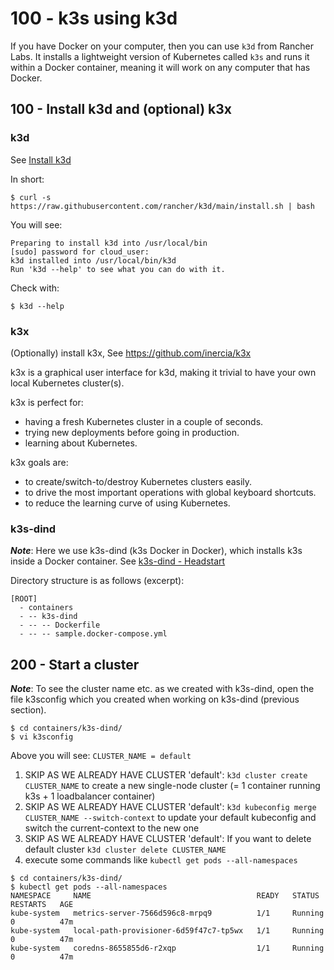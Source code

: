 # 100 - k3s using k3d

If you have Docker on your computer, then you can use ```k3d``` from Rancher Labs. It installs a lightweight version of Kubernetes called ```k3s``` and runs it within a Docker container, meaning it will work on any computer that has Docker.

## 100 - Install k3d and (optional) k3x

### k3d

See [Install k3d](https://github.com/rancher/k3d)

In short:

```
$ curl -s https://raw.githubusercontent.com/rancher/k3d/main/install.sh | bash
```

You will see:

```
Preparing to install k3d into /usr/local/bin
[sudo] password for cloud_user: 
k3d installed into /usr/local/bin/k3d
Run 'k3d --help' to see what you can do with it.
```

Check with:

```
$ k3d --help
```

### k3x

(Optionally) install k3x, 
See https://github.com/inercia/k3x


k3x is a graphical user interface for k3d, making it trivial to have your own local Kubernetes cluster(s).

k3x is perfect for:

- having a fresh Kubernetes cluster in a couple of seconds.
- trying new deployments before going in production.
- learning about Kubernetes.

k3x goals are:

- to create/switch-to/destroy Kubernetes clusters easily.
- to drive the most important operations with global keyboard shortcuts.
- to reduce the learning curve of using Kubernetes.

### k3s-dind

***Note***: Here we use k3s-dind (k3s Docker in Docker), which installs k3s inside a Docker container. See [k3s-dind - Headstart](https://github.com/vanHeemstraSystems/k3s-dind-headstart)

Directory structure is as follows (excerpt):

```
[ROOT]
  - containers
  - -- k3s-dind
  - -- -- Dockerfile
  - -- -- sample.docker-compose.yml
```

## 200 - Start a cluster

***Note***: To see the cluster name etc. as we created with k3s-dind, open the file k3sconfig which you created when working on k3s-dind (previous section).

```
$ cd containers/k3s-dind/
$ vi k3sconfig
```

Above you will see: ```CLUSTER_NAME = default```

1. SKIP AS WE ALREADY HAVE CLUSTER 'default': ```k3d cluster create CLUSTER_NAME``` to create a new single-node cluster (= 1 container running k3s + 1 loadbalancer container)
2. SKIP AS WE ALREADY HAVE CLUSTER 'default': ```k3d kubeconfig merge CLUSTER_NAME --switch-context``` to update your default kubeconfig and switch the current-context to the new one
3. SKIP AS WE ALREADY HAVE CLUSTER 'default': If you want to delete default cluster ```k3d cluster delete CLUSTER_NAME```
4. execute some commands like ```kubectl get pods --all-namespaces``` 

```
$ cd containers/k3s-dind/
$ kubectl get pods --all-namespaces
NAMESPACE     NAME                                     READY   STATUS    RESTARTS   AGE
kube-system   metrics-server-7566d596c8-mrpq9          1/1     Running   0          47m
kube-system   local-path-provisioner-6d59f47c7-tp5wx   1/1     Running   0          47m
kube-system   coredns-8655855d6-r2xqp                  1/1     Running   0          47m
```
